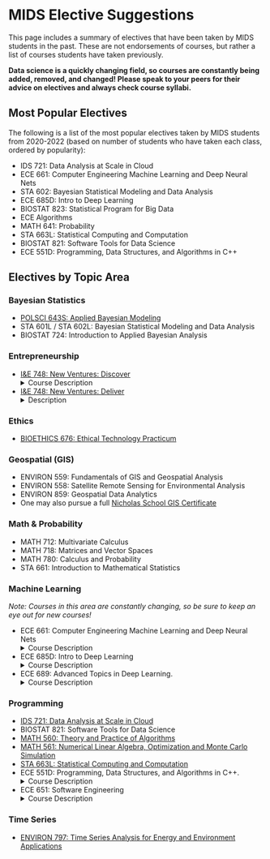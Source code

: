 # MIDS Elective Suggestions

This page includes a summary of electives that have been taken by MIDS students in the past. These are not endorsements of courses, but rather a list of courses students have taken previously.

**Data science is a quickly changing field, so courses are constantly being added, removed, and changed! Please speak to your peers for their advice on electives and always check course syllabi.**

## Most Popular Electives

The following is a list of the most popular electives taken by MIDS students from 2020-2022 (based on number of students who have taken each class, ordered by popularity):

- IDS 721: Data Analysis at Scale in Cloud
- ECE 661: Computer Engineering Machine Learning and Deep Neural Nets
- STA 602: Bayesian Statistical Modeling and Data Analysis
- ECE 685D: Intro to Deep Learning
- BIOSTAT 823: Statistical Program for Big Data
- ECE Algorithms
- MATH 641: Probability
- STA 663L: Statistical Computing and Computation
- BIOSTAT 821: Software Tools for Data Science
- ECE 551D: Programming, Data Structures, and Algorithms in C++

## Electives by Topic Area

### Bayesian Statistics

- [POLSCI 643S: Applied Bayesian Modeling](https://polisci.duke.edu/courses/applied-bayesian-modeling)
- STA 601L / STA 602L: Bayesian Statistical Modeling and Data Analysis
- BIOSTAT 724: Introduction to Applied Bayesian Analysis

### Entrepreneurship

- [I&E 748: New Ventures: Discover](https://entrepreneurship.duke.edu/courses-certificates/graduate-professional-courses/) <details><summary>Course Description</summary>
This course is designed to lead you to a eureka moment by teaching you how to explore the world around you for problems worth solving. Instead of jumping directly into problem solving and solution development—which can often be wasteful without a clear understanding of a given market and customer need—this course focuses on research, exploration, and discovery. It asks students to set aside pre-conceived notions, avoiding some of their own blind spots, in order to do the necessary work of collecting data about market and learning to assess it as objectively as possible. This course is ideal for anyone who wants to excel at finding white space for new innovation and entrepreneurial action.</details>
- [I&E 748: New Ventures: Deliver](https://entrepreneurship.duke.edu/courses-certificates/graduate-professional-courses/) <details><summary>Description</summary>
Did your idea pass muster in New Ventures Develop? Do you have early revenue or evidence of product market fit and want to continue to refine your go to market strategy? New Ventures Deliver is the ideal course for serious entrepreneurs ready to push themselves to take the leap. In this course you will continue to test core hypothesis while you develop a milestone driven plan for go-to-market, sales, staffing, and fundraising.</details>

### Ethics

- [BIOETHICS 676: Ethical Technology Practicum](https://scienceandsociety.duke.edu/science-technology-ethics-and-leadership-practicum/)

### Geospatial (GIS)

- ENVIRON 559: Fundamentals of GIS and Geospatial Analysis
- ENVIRON 558: Satellite Remote Sensing for Environmental Analysis
- ENVIRON 859: Geospatial Data Analytics
- One may also pursue a full [Nicholas School GIS Certificate](https://nicholas.duke.edu/academics/certificate-programs/geospatial-analysis-certificate-program)

### Math & Probability

- MATH 712: Multivariate Calculus
- MATH 718: Matrices and Vector Spaces
- MATH 780: Calculus and Probability
- STA 661: Introduction to Mathematical Statistics

### Machine Learning

*Note: Courses in this area are *constantly* changing, so be sure to keep an eye out for new courses!*

- ECE 661: Computer Engineering Machine Learning and Deep Neural Nets<details><summary>Course Description</summary>This course examines various computer engineering methods commonly performed in developing machine learning and deep neural network models. The focus of the course is on how to improve the training and inference performance in terms of model accuracy, size, runtime, etc. Techniques that are widely investigated and adopted in industrial companies and academic communities will be discussed and practiced. Programming practices on these techniques are designed with heavy utilization of the PyTorch package. Prerequisites: Computer Science 201 or ECE 551D or ECE 751D. Instructors: Y. Chen or H. Li</details>
- ECE 685D: Intro to Deep Learning <details><summary>Course Description</summary>Provides an introduction to the machine learning technique called deep learning or deep neural networks. A focus will be the mathematical formulations of deep networks and an explanation of how these networks can be structured and 'learned' from big data. Discussion section covers practical applications, programming, and modern implementation practices. Example code and assignments will be given in Python with heavy utilization of PyTorch (or Tensorflow) package. The course and a project will cover various applications including image classification, text analysis, object detection, etc. Prerequisite: ECE 580, ECE 681, ECE 682D, Statistical Science 561D, or Computer Science 571D. Instructor: Tarokh </details>
- ECE 689: Advanced Topics in Deep Learning.  <details><summary>Course Description</summary>Focus on advanced topics in deep learning, particularly methodological methods. This includes discriminative models (e.g., infinite/infinitesimal/physics-informed neural networks), generative models (normalizing flows, graphical models, Bayesian Neural Networks, non-parametric approaches), and topics on inference (e.g., exact and approximate inference methods). Assignments will provide an opportunity to implement techniques. Instructor: Tarokh </details>

### Programming

- [IDS 721: Data Analysis at Scale in Cloud](https://github.com/noahgift/cloud-data-analysis-at-scale)
- BIOSTAT 821: Software Tools for Data Science
- [MATH 560: Theory and Practice of Algorithms](https://math.duke.edu/courses/theory-and-practice-algorithms)
- [MATH 561: Numerical Linear Algebra, Optimization and Monte Carlo Simulation](https://math.duke.edu/math-561-syllabus)
- [STA 663L: Statistical Computing and Computation](https://stat.duke.edu/courses/statistical-computing-and-computation-0)
- ECE 551D: Programming, Data Structures, and Algorithms in C++. <details><summary>Course Description</summary>Students learn to program in C and C++ with coverage of data structures (linked lists, binary trees, hash tables, graphs), Abstract Data Types (Stacks, Queues, Maps, Sets), and algorithms (sorting, graph search, minimal spanning tree). Efficiency of these structures and algorithms is compared via Big-O analysis. Brief coverage of concurrent (multi-threaded) programming. Emphasis is placed on defensive coding, and use of standard UNIX development tools in preparation for students' entry into real world software development jobs. Not open to undergraduates. Instructors: Hilton, Lipp, Pastorino, or Younes</summary>
- ECE 651: Software Engineering <details><summary>Course Description</summary>Teaches students about all steps of the software development lifecycle: requirements definition, design, development, testing, and maintenance. The course assumes students are skilled object-oriented programmers from prior courses, but will include a rapid introduction to Java. Students complete team-based semester-long software project which will progress through all phases of the software lifecycle. Prerequisite: Electrical and Computer Engineering 551D or 751D. Instructors: Derby, Hilton, Noyce, Pastorino, or Rahbar</summary>

### Time Series

- [ENVIRON 797: Time Series Analysis for Energy and Environment Applications](https://env797.github.io/_pages/syllabus/)

